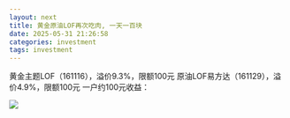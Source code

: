 ```yaml
---
layout: next
title: 黄金原油LOF再次吃肉, 一天一百块
date: 2025-05-31 21:26:58
categories: investment
tags: investment
---
```


黄金主题LOF（161116），溢价9.3%，限额100元
原油LOF易方达（161129），溢价4.9%，限额100元
一户约100元收益：
<!-- more -->
![](image1.jpg)